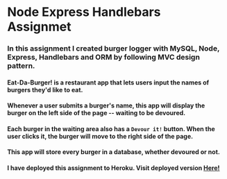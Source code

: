 # Node Express Handlebars Assignmet

### In this assignment I created burger logger with MySQL, Node, Express, Handlebars and ORM by following MVC design pattern.

#### Eat-Da-Burger! is a restaurant app that lets users input the names of burgers they'd like to eat.

#### Whenever a user submits a burger's name, this app will display the burger on the left side of the page -- waiting to be devoured.

#### Each burger in the waiting area also has a `Devour it!` button. When the user clicks it, the burger will move to the right side of the page.

#### This app will store every burger in a database, whether devoured or not.

#### I have deployed this assignment to Heroku. Visit deployed version [Here!](https://shielded-brushlands-57204.herokuapp.com/)
